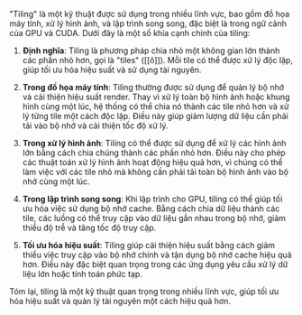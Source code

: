 "Tiling" là một kỹ thuật được sử dụng trong nhiều lĩnh vực, bao gồm đồ họa máy tính, xử lý hình ảnh, và lập trình song song, đặc biệt là trong ngữ cảnh của GPU và CUDA. Dưới đây là một số khía cạnh chính của tiling:

1. **Định nghĩa**: Tiling là phương pháp chia nhỏ một không gian lớn thành các phần nhỏ hơn, gọi là "tiles" ([[ô]]). Mỗi tile có thể được xử lý độc lập, giúp tối ưu hóa hiệu suất và sử dụng tài nguyên.
    
2. **Trong đồ họa máy tính**: Tiling thường được sử dụng để quản lý bộ nhớ và cải thiện hiệu suất render. Thay vì xử lý toàn bộ hình ảnh hoặc khung hình cùng một lúc, hệ thống có thể chia nó thành các tile nhỏ hơn và xử lý từng tile một cách độc lập. Điều này giúp giảm lượng dữ liệu cần phải tải vào bộ nhớ và cải thiện tốc độ xử lý.
    
3. **Trong xử lý hình ảnh**: Tiling có thể được sử dụng để xử lý các hình ảnh lớn bằng cách chia chúng thành các phần nhỏ hơn. Điều này cho phép các thuật toán xử lý hình ảnh hoạt động hiệu quả hơn, vì chúng có thể làm việc với các tile nhỏ mà không cần phải tải toàn bộ hình ảnh vào bộ nhớ cùng một lúc.
    
4. **Trong lập trình song song**: Khi lập trình cho GPU, tiling có thể giúp tối ưu hóa việc sử dụng bộ nhớ cache. Bằng cách chia dữ liệu thành các tile, các luồng có thể truy cập vào dữ liệu gần nhau trong bộ nhớ, giảm thiểu độ trễ và tăng tốc độ truy cập.
    
5. **Tối ưu hóa hiệu suất**: Tiling giúp cải thiện hiệu suất bằng cách giảm thiểu việc truy cập vào bộ nhớ chính và tận dụng bộ nhớ cache hiệu quả hơn. Điều này đặc biệt quan trọng trong các ứng dụng yêu cầu xử lý dữ liệu lớn hoặc tính toán phức tạp.
    

Tóm lại, tiling là một kỹ thuật quan trọng trong nhiều lĩnh vực, giúp tối ưu hóa hiệu suất và quản lý tài nguyên một cách hiệu quả hơn.